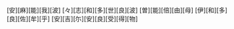 [安][麻][能][我][波] [々][志][和][多][世][良][波] [曽][能][倍][由][母] [伊][和][多][良][佐][牟][乎] [安][吉][尓][安][良][受][得][物]
